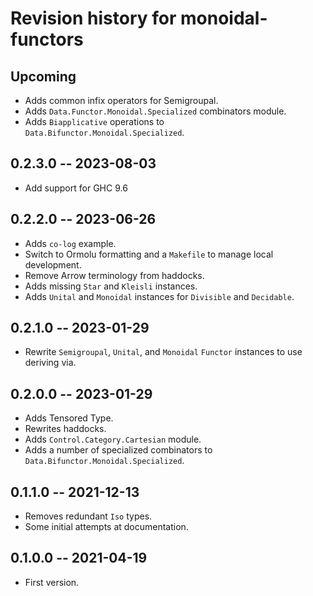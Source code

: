 # Revision history for monoidal-functors

## Upcoming
* Adds common infix operators for Semigroupal.
* Adds `Data.Functor.Monoidal.Specialized` combinators module.
* Adds `Biapplicative` operations to `Data.Bifunctor.Monoidal.Specialized`.

## 0.2.3.0 -- 2023-08-03
* Add support for GHC 9.6

## 0.2.2.0 -- 2023-06-26

* Adds `co-log` example.
* Switch to Ormolu formatting and a `Makefile` to manage local development.
* Remove Arrow terminology from haddocks.
* Adds missing `Star` and `Kleisli` instances.
* Adds `Unital` and `Monoidal` instances for `Divisible` and `Decidable`.

## 0.2.1.0 -- 2023-01-29

* Rewrite `Semigroupal`, `Unital`, and `Monoidal` `Functor` instances
  to use deriving via.

## 0.2.0.0 -- 2023-01-29

* Adds Tensored Type.
* Rewrites haddocks.
* Adds `Control.Category.Cartesian` module.
* Adds a number of specialized combinators to `Data.Bifunctor.Monoidal.Specialized`.

## 0.1.1.0 -- 2021-12-13

* Removes redundant `Iso` types.
* Some initial attempts at documentation.

## 0.1.0.0 -- 2021-04-19

* First version.
